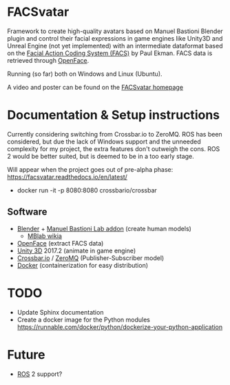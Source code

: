 # FACSvatar

Framework to create high-quality avatars based on Manuel Bastioni Blender plugin and control their facial expressions in game engines like Unity3D and Unreal Engine (not yet implemented) with an intermediate dataformat based on the [Facial Action Coding System (FACS)](https://en.wikipedia.org/wiki/Facial_Action_Coding_System "https://en.wikipedia.org/wiki/Facial_Action_Coding_System") by Paul Ekman. FACS data is retrieved through [OpenFace](https://github.com/TadasBaltrusaitis/OpenFace "https://github.com/TadasBaltrusaitis/OpenFace").

Running (so far) both on Windows and Linux (Ubuntu).

A video and poster can be found on the [FACSvatar homepage](https://surafusoft.eu/facsvatar/ "https://surafusoft.eu/facsvatar/")

# Documentation & Setup instructions
Currently considering switching from Crossbar.io to ZeroMQ.
ROS has been considered, but due the lack of Windows support and the unneeded complexity for my project, the extra features don't outweigh the cons. ROS 2 would be better suited, but is deemed to be in a too early stage.

Will appear when the project goes out of pre-alpha phase:
https://facsvatar.readthedocs.io/en/latest/

- docker run -it -p 8080:8080 crossbario/crossbar

## Software
* [Blender](https://www.blender.org/) + [Manuel Bastioni Lab addon](http://www.manuelbastioni.com/)  (create human models)
  * [MBlab wikia](http://manuelbastionilab.wikia.com/wiki/Manuel_Bastioni_Lab_Wiki) 
* [OpenFace](https://github.com/TadasBaltrusaitis/OpenFace)  (extract FACS data)
* [Unity 3D](https://unity3d.com/) 2017.2 (animate in game engine)
* [Crossbar.io](https://crossbar.io/) / [ZeroMQ](http://zeromq.org/) (Publisher-Subscriber model)
* [Docker](https://www.docker.com/)  (containerization for easy distribution)



# TODO

- Update Sphinx documentation
- Create a docker image for the Python modules
https://runnable.com/docker/python/dockerize-your-python-application

# Future
- [ROS](https://github.com/ros2/ros2/wiki) 2 support?
